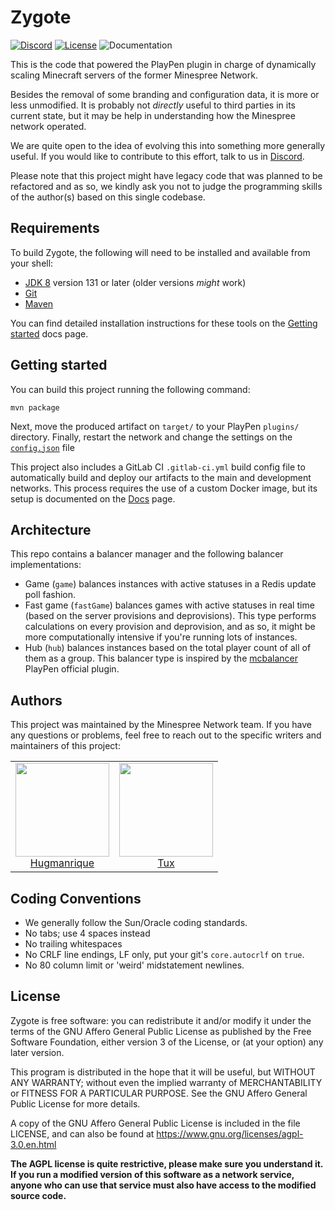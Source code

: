 # Zygote

[![Discord](https://img.shields.io/discord/352874955957862402.svg)](https://discord.gg/KUFmKXN)
[![License](https://img.shields.io/github/license/Minespree/Zygote.svg)](LICENSE)
![Documentation](https://img.shields.io/badge/docs-javadocs-green.svg)

This is the code that powered the PlayPen plugin in charge of dynamically scaling Minecraft servers of the former Minespree Network.

Besides the removal of some branding and configuration data, it is more or less unmodified. It is probably not _directly_ useful to third parties in its current state, but it may be help in understanding how the Minespree network operated.

We are quite open to the idea of evolving this into something more generally useful. If you would like to contribute to this effort, talk to us in [Discord](https://discord.gg/KUFmKXN).

Please note that this project might have legacy code that was planned to be refactored and as so, we kindly ask you not to judge the programming skills of the author(s) based on this single codebase.

## Requirements

To build Zygote, the following will need to be installed and available from your shell:

* [JDK 8](http://www.oracle.com/technetwork/java/javase/downloads/jdk8-downloads-2133151.html) version 131 or later (older versions _might_ work)
* [Git](https://git-scm.com/)
* [Maven](https://maven.apache.org/)

You can find detailed installation instructions for these tools on the [Getting started](https://github.com/Minespree/Docs/blob/master/setup/DEPENDENCIES.md) docs page.

## Getting started

You can build this project running the following command:

```
mvn package
```

Next, move the produced artifact on `target/` to your PlayPen `plugins/` directory. Finally, restart the network and change the settings on the [`config.json`](src/main/resources/config.json) file

This project also includes a GitLab CI `.gitlab-ci.yml` build config file to automatically build and deploy our artifacts to the main and development networks. This process requires the use of a custom Docker image, but its setup is documented on the [Docs](https://github.com/Minespree/Docs/blob/master/deploy/PLAYPEN_DEPLOYER.md) page.

## Architecture

This repo contains a balancer manager and the following balancer implementations:

* Game (`game`) balances instances with active statuses in a Redis update poll fashion.
* Fast game (`fastGame`) balances games with active statuses in real time (based on the server provisions and deprovisions). This type performs calculations on every provision and deprovision, and as so, it might be more computationally intensive if you're running lots of instances.
* Hub (`hub`) balances instances based on the total player count of all of them as a group. This balancer type is inspired by the [mcbalancer](https://github.com/PlayPen/plugin-mcbalancer/) PlayPen official plugin.

## Authors

This project was maintained by the Minespree Network team. If you have any questions or problems, feel free to reach out to the specific writers and maintainers of this project:

<table>
  <tbody>
    <tr>
      <td align="center">
        <a href="https://github.com/hugmanrique">
          <img width="150" height="150" src="https://github.com/hugmanrique.png?v=3&s=150">
          </br>
          Hugmanrique
        </a>
      </td>
      <td align="center">
        <a href="https://github.com/astei">
          <img width="150" height="150" src="https://github.com/astei.png?v=3&s=150">
          </br>
          Tux
        </a>
      </td>
    </tr>
  <tbody>
</table>

## Coding Conventions

* We generally follow the Sun/Oracle coding standards.
* No tabs; use 4 spaces instead
* No trailing whitespaces
* No CRLF line endings, LF only, put your git's `core.autocrlf` on `true`.
* No 80 column limit or 'weird' midstatement newlines.

## License

Zygote is free software: you can redistribute it and/or modify it under the terms of the GNU Affero General Public License as published by the Free Software Foundation, either version 3 of the License, or (at your option) any later version.
                                
This program is distributed in the hope that it will be useful, but WITHOUT ANY WARRANTY; without even the implied warranty of MERCHANTABILITY or FITNESS FOR A PARTICULAR PURPOSE. See the GNU Affero General Public License for more details.

A copy of the GNU Affero General Public License is included in the file LICENSE, and can also be found at https://www.gnu.org/licenses/agpl-3.0.en.html

**The AGPL license is quite restrictive, please make sure you understand it. If you run a modified version of this software as a network service, anyone who can use that service must also have access to the modified source code.**
